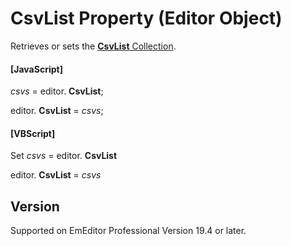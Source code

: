 # CsvList Property (Editor Object)

Retrieves or sets the [**CsvList** Collection](../csv_list/index).

#### \[JavaScript\]

_csvs_ = editor. **CsvList**;

editor. **CsvList** = _csvs_;

#### \[VBScript\]

Set _csvs_ = editor. **CsvList**

editor. **CsvList** = _csvs_

## Version

Supported on EmEditor Professional Version 19.4 or later.